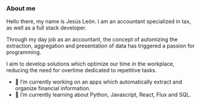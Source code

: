 ### About me

Hello there, my name is Jesús León. I am an accountant specialized in tax, as well as a full stack developer.

Through my day job as an accountant, the concept of automizing the extraction, aggregation and presentation of data has triggered a passion for programming. 

I aim to develop solutions which optimize our time in the workplace, reducing the need for overtime dedicated to repetitive tasks.

- 🔭 I’m currently working on an apps which automatically extract and organize financial information.
- 🌱 I’m currently learning about Python, Javascript, React, Flux and SQL.

